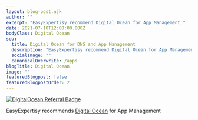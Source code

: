 ```yaml
---
layout: blog-post.njk
author: ""
excerpt: "EasyExpertisy recommend Digital Ocean for App Management "
date: 2021-07-10T12:00:00.000Z
bodyClass: Digital Ocean
seo:
  title: Digital Ocean for DNS and App Management
  description: "EasyExpertisy recommend Digital Ocean for App Management "
  socialImage: ""
  canonicalOverwrite: /apps
blogTitle: Digital Ocean
image: ""
featuredBlogpost: false
featuredBlogpostOrder: 2
---
```

<a href="https://www.digitalocean.com/?refcode=1766e95afbed&utm_campaign=Referral_Invite&utm_medium=Referral_Program&utm_source=badge"><img src="https://web-platforms.sfo2.digitaloceanspaces.com/WWW/Badge%203.svg" alt="DigitalOcean Referral Badge" /></a>
</a>

EasyExpertisy recommends <a href="https://www.digitalocean.com/?refcode=1766e95afbed&utm_campaign=Referral_Invite&utm_medium=Referral_Program&utm_source=badge">Digital Ocean</a>
</a>for App Management